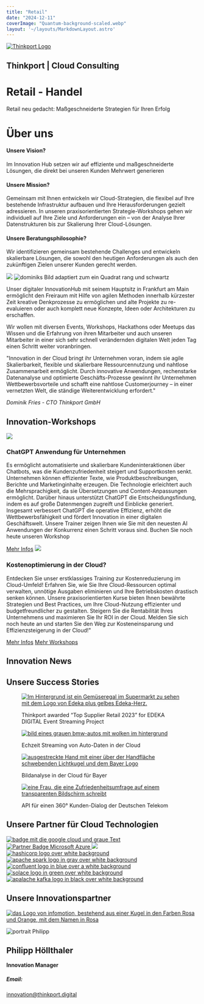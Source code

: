 ```yaml
---
title: "Retail"
date: "2024-12-11"
coverImage: "Quantum-background-scaled.webp"
layout: '~/layouts/MarkdownLayout.astro'
---
```


[![Thinkport Logo](images/Logo_horizontral_new-q79kisryfbimg521qvcamhuu9zgajwl52ie1tm6q0s.png "Logo Bright Colours")](https://thinkport.digital)

## Thinkport | Cloud Consulting

# Retail - Handel

Retail neu gedacht: Maßgeschneiderte Strategien für Ihren Erfolg

# Über uns

#### Unsere Vision?

Im Innovation Hub setzen wir auf effiziente und maßgeschneiderte Lösungen, die direkt bei unseren Kunden Mehrwert generieren​

#### Unsere Mission?

Gemeinsam mit Ihnen entwickeln wir Cloud-Strategien, die flexibel auf Ihre bestehende Infrastruktur aufbauen und Ihre Herausforderungen gezielt adressieren. In unseren praxisorientierten Strategie-Workshops gehen wir individuell auf Ihre Ziele und Anforderungen ein – von der Analyse Ihrer Datenstrukturen bis zur Skalierung Ihrer Cloud-Lösungen.​

#### Unsere Beratungsphilosophie?

Wir identifizieren gemeinsam bestehende Challenges und entwickeln skalierbare Lösungen, die sowohl den heutigen Anforderungen als auch den zukünftigen Zielen unserer Kunden gerecht werden.

![](images/hub_light-1536x1536.webp) ![dominiks Bild adaptiert zum ein Quadrat rang und schwartz](images/Dominik-in-rectangle-768x768.png)

Unser digitaler InnovationHub mit seinem Hauptsitz in Frankfurt am Main ermöglicht den Freiraum mit Hilfe von agilen Methoden innerhalb kürzester Zeit kreative Denkprozesse zu ermöglichen und alte Projekte zu re-evaluieren oder auch komplett neue Konzepte, Ideen oder Architekturen zu erschaffen. 

Wir wollen mit diversen Events, Workshops, Hackathons oder Meetups das Wissen und die Erfahrung von ihren Mitarbeiter und auch unseren Mitarbeiter in einer sich sehr schnell verändernden digitalen Welt jeden Tag einen Schritt weiter voranbringen. 

"Innovation in der Cloud bringt ihr Unternehmen voran, indem sie agile Skalierbarkeit, flexible und skalierbare Ressourcennutzung und nahtlose Zusammenarbeit ermöglicht. Durch innovative Anwendungen, rechenstarke Datenanalyse und optimierte Geschäfts-Prozesse gewinnt ihr Unternehmen Wettbewerbsvorteile und schafft eine nahtlose Customerjourney – in einer vernetzten Welt, die ständige Weiterentwicklung erfordert."

_Dominik Fries - CTO Thinkport GmbH_

## Innovation-Workshops

[![](images/ChatGPT-MeetUp-1000-×-1000-px-1.webp)](https://thinkport.digital/chatgpt-workshop/)

### ChatGPT Anwendung für Unternehmen

Es ermöglicht automatisierte und skalierbare Kundeninteraktionen über Chatbots, was die Kundenzufriedenheit steigert und Supportkosten senkt. Unternehmen können effizienter Texte, wie Produktbeschreibungen, Berichte und Marketinginhalte erzeugen. Die Technologie erleichtert auch die Mehrsprachigkeit, da sie Übersetzungen und Content-Anpassungen ermöglicht. Darüber hinaus unterstützt ChatGPT die Entscheidungsfindung, indem es auf große Datenmengen zugreift und Einblicke generiert. Insgesamt verbessert ChatGPT die operative Effizienz, erhöht die Wettbewerbsfähigkeit und fördert Innovation in einer digitalen Geschäftswelt. Unsere Trainer zeigen Ihnen wie Sie mit den neuesten AI Anwendungen der Konkurrenz einen Schritt voraus sind. Buchen Sie noch heute unseren Workshop

[Mehr Infos](https://thinkport.digital/chatgpt-workshop/) [![](images/costreduction.webp)](https://thinkport.digital/kostenoptimierung/)

### Kostenoptimierung in der Cloud?

Entdecken Sie unser erstklassiges Training zur Kostenreduzierung im Cloud-Umfeld! Erfahren Sie, wie Sie Ihre Cloud-Ressourcen optimal verwalten, unnötige Ausgaben eliminieren und Ihre Betriebskosten drastisch senken können. Unsere praxisorientierten Kurse bieten Ihnen bewährte Strategien und Best Practices, um Ihre Cloud-Nutzung effizienter und budgetfreundlicher zu gestalten. Steigern Sie die Rentabilität Ihres Unternehmens und maximieren Sie Ihr ROI in der Cloud. Melden Sie sich noch heute an und starten Sie den Weg zur Kosteneinsparung und Effizienzsteigerung in der Cloud!"

[Mehr Infos](https://thinkport.digital/kostenoptimierung/) [Mehr Workshops](https://thinkport.digital/quantum-cloud-workshops/)

## Innovation News

## Unsere Success Stories

<figure>

[![Im Hintergrund ist ein Gemüseregal im Supermarkt zu sehen mit dem Logo von Edeka plus gelbes Edeka-Herz.](images/2-1024x651.webp)](https://thinkport.digital/reta-award-winning-cooperation/)

<figcaption>

Thinkport awarded “Top Supplier Retail 2023” for EDEKA DIGITAL Event Streaming Project

</figcaption>

</figure>

<figure>

[![bild eines grauen bmw-autos mit wolken im hintergrund](images/1.webp)](https://thinkport.digital/echtzeit-streaming-von-auto-daten-bmw/)

<figcaption>

Echzeit Streaming von Auto-Daten in der Cloud

</figcaption>

</figure>

<figure>

[![ausgestreckte Hand mit einer über der Handfläche schwebenden Lichtkugel und dem Bayer Logo](images/2.webp)](https://thinkport.digital/simpl-aws-machine-learning-fur-bayer/)

<figcaption>

Bildanalyse in der Cloud für Bayer

</figcaption>

</figure>

<figure>

[![eine Frau, die eine Zufriedenheitsumfrage auf einem transparenten Bildschirm schreibt](images/3.webp)](https://thinkport.digital/api-fuer-einen-360-kunden-dialog-der-deutschen-telekom/)

<figcaption>

API für einen 360° Kunden-Dialog der Deutschen Telekom

</figcaption>

</figure>

## Unsere Partner für Cloud Technologien

 [![badge mit die google cloud und graue Text](https://thinkport.digital/wp-content/uploads/2023/09/Google_Cloud_Partner_no_outline_vertical.svg)](https://cloud.google.com/?hl=de)[![Partner Badge Microsoft Azure](images/Microsoft_Azure_724x720-non_ecking.png) ](https://partner.microsoft.com/de-de/partnership/solutions-partner)[![](images/Google_Cloud_Partner_no_outline_vertical.webp) ](https://aws.amazon.com/de/?nc2=h_lg)[![hashicorp logo over white background](images/Hashi-Badges-1024x1024.webp) ](https://www.hashicorp.com/)[![apache spark logo in gray over white background](images/Spark-Badges-1024x1024.webp) ](https://spark.apache.org/)[![confluent logo in blue over a white background](images/confluence-Badges-1024x1024.webp) ](https://www.confluent.io/de-de/)[![solace logo in green over white background](images/solace-Badges-1024x1024.webp) ](https://solace.com/)[![apalache kafka logo in black over white background](images/Kafka-Badges-1024x1024.webp)](https://kafka.apache.org/)

## Unsere Innovationspartner

 [![das Logo von infomotion, bestehend aus einer Kugel in den Farben Rosa und Orange, mit dem Namen in Rosa](images/infomotion-logo-bild-text-weiss.png)](https://www.infomotion.de/)

![portrait Philipp](images/Philipp3.png)

## Philipp Höllthaler

**Innovation Manager**

##### Email:

[innovation@thinkport.digital](mailto:phoellthaler@thinkport.digital)

[](https://www.linkedin.com/in/philipp-h%C3%B6llthaler-038b731b7/)[](https://www.xing.com/profile/Philipp_Hoellthaler/)
